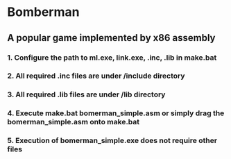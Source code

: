 # Bomberman
## A popular game implemented by x86 assembly

### 1. Configure the path to ml.exe, link.exe, .inc, .lib in make.bat
### 2. All required .inc files are under /include directory
### 3. All required .lib files are under /lib directory
### 4. Execute make.bat bomerman_simple.asm or simply drag the bomerman_simple.asm onto make.bat
### 5. Execution of bomerman_simple.exe does not require other files
